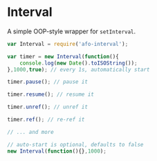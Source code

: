 # Interval

A simple OOP-style wrapper for `setInterval`.

```javascript
var Interval = require('afo-interval');

var timer = new Interval(function(){
    console.log(new Date().toISOString());
},1000,true); // every 1s, automatically start

timer.pause(); // pause it

timer.resume(); // resume it

timer.unref(); // unref it

timer.ref(); // re-ref it

// ... and more

// auto-start is optional, defaults to false
new Interval(function(){},1000);
```
